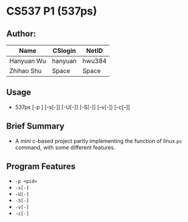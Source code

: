 # CS537 P1 (537ps)

## Author:

|Name|CSlogin|NetID|
|----|-------|-----|
|Hanyuan Wu|hanyuan|hwu384|
|Zhihao Shu|Space|Space|

## Usage

* 537ps [-p <pid>] [-s[-]] [-U[-]] [-S[-]] [-v[-]] [-c[-]]

## Brief Summary

* A mini c-based project partly implementing the function of linux `ps` command, with some different features.

## Program Features

* `-p <pid>`
* `-s[-]`
* `-U[-]`
* `-S[-]`
* `-v[-]`
* `-c[-]`